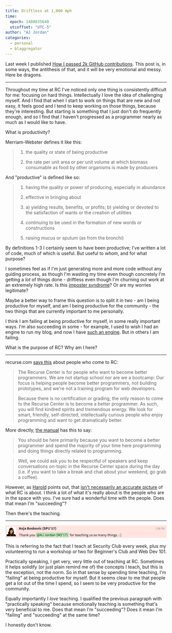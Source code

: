```yaml
---
title: Driftless at 1,000 mph
time:
  epoch: 1488835640
  utcoffset: "UTC-5"
author: "AJ Jordan"
categories:
  - personal
  - blaggregator
---
```


Last week I published [How I passed 2k GitHub contributions][2k]. This post is, in some ways, the antithesis of that, and it will be very emotional and messy. Here be dragons.

---

Throughout my time at RC I've noticed only one thing is consistently difficult for me: focusing on hard things. Intellectually I love the idea of challenging myself. And I find that when I start to work on things that are new and not easy, it feels good and I tend to keep working on those things, because they're interesting. But starting is something that I just don't do frequently enough, and so I find that I haven't progressed as a programmer nearly as much as I would like to have.

What is productivity?

Merriam-Webster defines it like this:

> 1. the quality or state of being productive
>
> 2. the rate per unit area or per unit volume at which biomass consumable as food by other organisms is made by producers

And "productive" is defined like so:

> 1. having the quality or power of producing, especially in abundance
>
> 2. effective in bringing about
>
> 3. a) yielding results, benefits, or profits; b) yielding or devoted to the satisfaction of wants or the creation of utilities
>
> 4. continuing to be used in the formation of new words or constructions
>
> 5. raising mucus or sputum (as from the bronchi)

By definitions 1-3 I certainly seem to have been productive; I've written a lot of code, much of which is useful. But useful to _whom_, and for what purpose?

I sometimes feel as if I'm just generating more and more code without any guiding process, as though I'm wasting my time even though concretely I'm getting a _lot_ of things done - driftless even though I'm churning out work at an extremely high rate. Is this [imposter syndrome][]? Or are my worries legitimate?

Maybe a better way to frame this question is to split it in two - am I being productive for myself, and am I being productive for the community - the two things that are currently important to me personally.

I think I am failing at being productive for myself, in some really important ways. I'm also succeeding in some - for example, I used to wish I had an engine to run my blog, and now I have [such an engine][stratic]. But in others I am failing.

What is the purpose of RC? Why am I here?

---

recurse.com [says this][] about people who come to RC:

> The Recurse Center is for people who want to become better programmers. We are not startup school nor are we a bootcamp: Our focus is helping people become better programmers, not building prototypes, and we're not a training program for web developers.
>
> Because there is no certification or grading, the only reason to come to the Recurse Center is to become a better programmer. As such, you will find kindred spirits and tremendous energy. We look for smart, friendly, self-directed, intellectually curious people who enjoy programming and want to get dramatically better.

More directly, [the manual][] has this to say:

> You should be here primarily because you want to become a better programmer and spend the majority of your time here programming and doing things directly related to programming.


> Well, we could ask you to be respectful of speakers and keep conversations on-topic in the Recurse Center space during the day (i.e. if you want to take a break and chat about your weekend, go grab a coffee).

However, as [Harold][] points out, that [isn't necessarily an accurate picture][week12] of what RC is about. I think a lot of what it's really about is the people who are in the space with you. I've sure had a wonderful time with the people. Does that mean I'm "succeeding"?

Then there's the teaching.

---

![Screenshot of a Zulip message where Anja says "thank you AJ for teaching us so many things. :)"](/images/anja-teaching.jpg)

This is referring to the fact that I teach at Security Club every week, plus my volunteering to run a workshop or two for Beginner's Club and Web Dev 101.

Practically speaking, I get very, very little out of teaching at RC. Sometimes it helps solidify (or just plain remind me of) the concepts I teach, but this is the exception, not the norm. So in that sense by spending time teaching, I'm "failing" at being productive for myself. But it seems clear to me that people get a lot out of the time I spend, so I seem to be very productive for the community.

Equally importantly I _love_ teaching. I qualified the previous paragraph with "practically speaking" because emotionally teaching is something that's very beneficial to me. Does that mean I'm "succeeding"? Does it mean I'm "failing" and "succeeding" at the same time?

I honestly don't know.

 [2k]: https://strugee.net/blog/2017/02/how-i-passed-2k-github-contributions
 [imposter syndrome]: https://en.wikipedia.org/wiki/Impostor_syndrome
 [stratic]: https://github.com/straticjs
 [says this]: https://www.recurse.com/about#who-comes-to-the-recurse-center
 [the manual]: https://www.recurse.com/manual
 [Harold]: https://haroldtreen.com
 [week12]: https://haroldtreen.com/tech/recurse/2017/01/27/recurse-center-return-statement/
